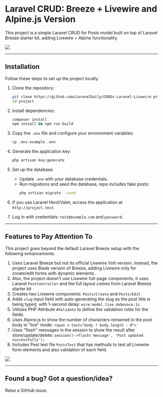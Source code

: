 # Laravel CRUD: Breeze + Livewire and Alpine.js Version

This project is a simple Laravel CRUD for Posts model built on top of Laravel Breeze starter kit, adding Livewire + Alpine functionality.

![](https://laraveldaily.com/uploads/2024/12/crud-livewire-post-form.png)

---

## Installation

Follow these steps to set up the project locally:

1. Clone the repository:
   ```bash
   git clone https://github.com/LaravelDaily/CRUDs-Laravel-Livewire project
   cd project
   ```

2. Install dependencies:
   ```bash
   composer install
   npm install && npm run build
   ```

3. Copy the `.env` file and configure your environment variables:
   ```bash
   cp .env.example .env
   ```

4. Generate the application key:
   ```bash
   php artisan key:generate
   ```

5. Set up the database:
    - Update `.env` with your database credentials.
    - Run migrations and seed the database, repo includes fake posts:
      ```bash
      php artisan migrate --seed
      ```

6. If you use Laravel Herd/Valet, access the application at `http://project.test`.

7. Log in with credentials: `test@example.com` and `password`.

---

## Features to Pay Attention To

This project goes beyond the default Laravel Breeze setup with the following enhancements.

1. Uses Laravel Breeze but not its official Livewire Volt version. Instead, the project uses Blade version of Breeze, adding Livewire only for create/edit forms with dynamic elements.
2. Also, the project doesn't use Livewire full-page components, it uses Laravel `PostController` and the full layout comes from Laravel Breeze starter kit
3. Creates two Livewire components: `Posts/Create` and `Posts/Edit`
4. Adds `slug` input field with auto-generating the slug as the post title is being typed, with 1-second delay: `wire:model.live.debounce.1s`
5. Utilizes PHP Attribute `#Validate` to define the validation rules for the fields
6. Uses Alpine.js to show the number of characters remained in the post body in "live" mode: `<span x-text="body ? body.length : 0">`
7. Uses "flash" messages in the session to show the result after store/update/delete: `session()->flash('message', 'Post updated successfully');`
8. Includes Pest test file `PostsTest` that has methods to test all Livewire form elements and also validation of each field.

![](https://laraveldaily.com/uploads/2024/12/crud-livewire-posts-tests.png)

---

## Found a bug? Got a question/idea?

Raise a GitHub issue. 
